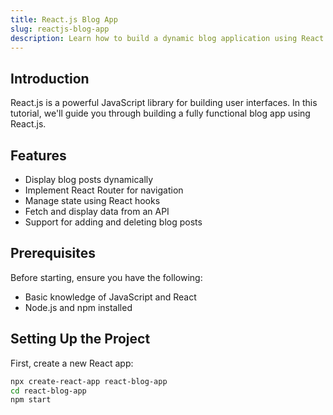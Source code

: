 ```yaml
---
title: React.js Blog App  
slug: reactjs-blog-app  
description: Learn how to build a dynamic blog application using React.js, covering key features like routing, state management, and API integration.  
---
```


## Introduction  
React.js is a powerful JavaScript library for building user interfaces. In this tutorial, we'll guide you through building a fully functional blog app using React.js.

## Features  
- Display blog posts dynamically  
- Implement React Router for navigation  
- Manage state using React hooks  
- Fetch and display data from an API  
- Support for adding and deleting blog posts  

## Prerequisites  
Before starting, ensure you have the following:  
- Basic knowledge of JavaScript and React  
- Node.js and npm installed  

## Setting Up the Project  

First, create a new React app:  
```sh
npx create-react-app react-blog-app
cd react-blog-app
npm start
